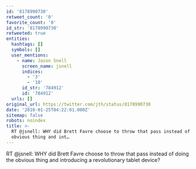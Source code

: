 ```yaml
---
id: '8178990730'
retweet_count: '0'
favorite_count: '0'
id_str: '8178990730'
retweeted: true
entities:
  hashtags: []
  symbols: []
  user_mentions:
    - name: Jason Snell
      screen_name: jsnell
      indices:
        - '3'
        - '10'
      id_str: '784912'
      id: '784912'
  urls: []
original_url: https://twitter.com/jth/status/8178990730
date: '2010-01-25T04:22:01.000Z'
sitemap: false
robots: noindex
title: >-
  RT @jsnell: WHY did Brett Favre choose to throw that pass instead of doing the
  obvious thing and int…
---
```


RT @jsnell: WHY did Brett Favre choose to throw that pass instead of doing the obvious thing and introducing a revolutionary tablet device?